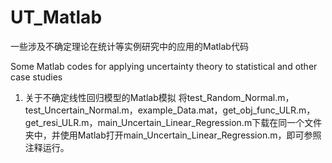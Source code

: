 # UT_Matlab
一些涉及不确定理论在统计等实例研究中的应用的Matlab代码

Some Matlab codes for applying uncertainty theory to statistical and other case studies

1. 关于不确定线性回归模型的Matlab模拟
   将test_Random_Normal.m，test_Uncertain_Normal.m，example_Data.mat，get_obj_func_ULR.m，get_resi_ULR.m，main_Uncertain_Linear_Regression.m下载在同一个文件夹中，并使用Matlab打开main_Uncertain_Linear_Regression.m，即可参照注释运行。
